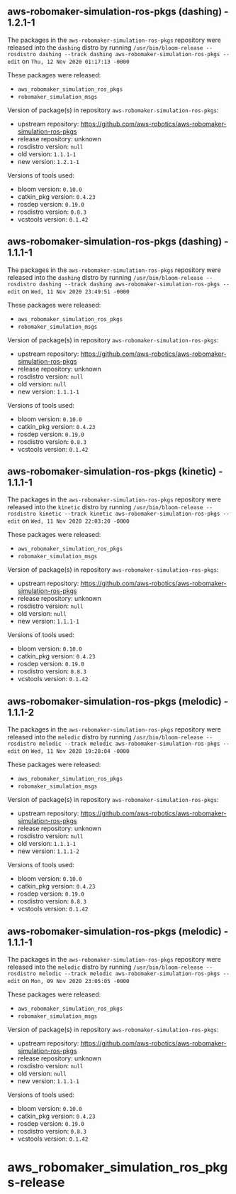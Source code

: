 ## aws-robomaker-simulation-ros-pkgs (dashing) - 1.2.1-1

The packages in the `aws-robomaker-simulation-ros-pkgs` repository were released into the `dashing` distro by running `/usr/bin/bloom-release --rosdistro dashing --track dashing aws-robomaker-simulation-ros-pkgs --edit` on `Thu, 12 Nov 2020 01:17:13 -0000`

These packages were released:
- `aws_robomaker_simulation_ros_pkgs`
- `robomaker_simulation_msgs`

Version of package(s) in repository `aws-robomaker-simulation-ros-pkgs`:

- upstream repository: https://github.com/aws-robotics/aws-robomaker-simulation-ros-pkgs
- release repository: unknown
- rosdistro version: `null`
- old version: `1.1.1-1`
- new version: `1.2.1-1`

Versions of tools used:

- bloom version: `0.10.0`
- catkin_pkg version: `0.4.23`
- rosdep version: `0.19.0`
- rosdistro version: `0.8.3`
- vcstools version: `0.1.42`


## aws-robomaker-simulation-ros-pkgs (dashing) - 1.1.1-1

The packages in the `aws-robomaker-simulation-ros-pkgs` repository were released into the `dashing` distro by running `/usr/bin/bloom-release --rosdistro dashing --track dashing aws-robomaker-simulation-ros-pkgs --edit` on `Wed, 11 Nov 2020 23:49:51 -0000`

These packages were released:
- `aws_robomaker_simulation_ros_pkgs`
- `robomaker_simulation_msgs`

Version of package(s) in repository `aws-robomaker-simulation-ros-pkgs`:

- upstream repository: https://github.com/aws-robotics/aws-robomaker-simulation-ros-pkgs
- release repository: unknown
- rosdistro version: `null`
- old version: `null`
- new version: `1.1.1-1`

Versions of tools used:

- bloom version: `0.10.0`
- catkin_pkg version: `0.4.23`
- rosdep version: `0.19.0`
- rosdistro version: `0.8.3`
- vcstools version: `0.1.42`


## aws-robomaker-simulation-ros-pkgs (kinetic) - 1.1.1-1

The packages in the `aws-robomaker-simulation-ros-pkgs` repository were released into the `kinetic` distro by running `/usr/bin/bloom-release --rosdistro kinetic --track kinetic aws-robomaker-simulation-ros-pkgs --edit` on `Wed, 11 Nov 2020 22:03:20 -0000`

These packages were released:
- `aws_robomaker_simulation_ros_pkgs`
- `robomaker_simulation_msgs`

Version of package(s) in repository `aws-robomaker-simulation-ros-pkgs`:

- upstream repository: https://github.com/aws-robotics/aws-robomaker-simulation-ros-pkgs
- release repository: unknown
- rosdistro version: `null`
- old version: `null`
- new version: `1.1.1-1`

Versions of tools used:

- bloom version: `0.10.0`
- catkin_pkg version: `0.4.23`
- rosdep version: `0.19.0`
- rosdistro version: `0.8.3`
- vcstools version: `0.1.42`


## aws-robomaker-simulation-ros-pkgs (melodic) - 1.1.1-2

The packages in the `aws-robomaker-simulation-ros-pkgs` repository were released into the `melodic` distro by running `/usr/bin/bloom-release --rosdistro melodic --track melodic aws-robomaker-simulation-ros-pkgs --edit` on `Wed, 11 Nov 2020 19:28:04 -0000`

These packages were released:
- `aws_robomaker_simulation_ros_pkgs`
- `robomaker_simulation_msgs`

Version of package(s) in repository `aws-robomaker-simulation-ros-pkgs`:

- upstream repository: https://github.com/aws-robotics/aws-robomaker-simulation-ros-pkgs
- release repository: unknown
- rosdistro version: `null`
- old version: `1.1.1-1`
- new version: `1.1.1-2`

Versions of tools used:

- bloom version: `0.10.0`
- catkin_pkg version: `0.4.23`
- rosdep version: `0.19.0`
- rosdistro version: `0.8.3`
- vcstools version: `0.1.42`


## aws-robomaker-simulation-ros-pkgs (melodic) - 1.1.1-1

The packages in the `aws-robomaker-simulation-ros-pkgs` repository were released into the `melodic` distro by running `/usr/bin/bloom-release --rosdistro melodic --track melodic aws-robomaker-simulation-ros-pkgs --edit` on `Mon, 09 Nov 2020 23:05:05 -0000`

These packages were released:
- `aws_robomaker_simulation_ros_pkgs`
- `robomaker_simulation_msgs`

Version of package(s) in repository `aws-robomaker-simulation-ros-pkgs`:

- upstream repository: https://github.com/aws-robotics/aws-robomaker-simulation-ros-pkgs
- release repository: unknown
- rosdistro version: `null`
- old version: `null`
- new version: `1.1.1-1`

Versions of tools used:

- bloom version: `0.10.0`
- catkin_pkg version: `0.4.23`
- rosdep version: `0.19.0`
- rosdistro version: `0.8.3`
- vcstools version: `0.1.42`


# aws_robomaker_simulation_ros_pkgs-release